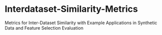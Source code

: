 # Interdataset-Similarity-Metrics
Metrics for Inter-Dataset Similarity with Example Applications in Synthetic Data and Feature Selection Evaluation
